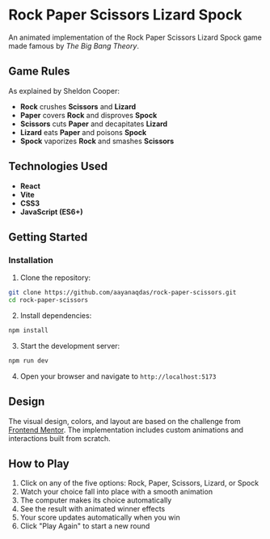 # Rock Paper Scissors Lizard Spock

An animated implementation of the Rock Paper Scissors Lizard Spock game made famous by _The Big Bang Theory_.

## Game Rules

As explained by Sheldon Cooper:

- **Rock** crushes **Scissors** and **Lizard**
- **Paper** covers **Rock** and disproves **Spock**
- **Scissors** cuts **Paper** and decapitates **Lizard**
- **Lizard** eats **Paper** and poisons **Spock**
- **Spock** vaporizes **Rock** and smashes **Scissors**

## Technologies Used

- **React**
- **Vite**
- **CSS3**
- **JavaScript (ES6+)**

## Getting Started

### Installation

1. Clone the repository:

```bash
git clone https://github.com/aayanaqdas/rock-paper-scissors.git
cd rock-paper-scissors
```

2. Install dependencies:

```bash
npm install
```

3. Start the development server:

```bash
npm run dev
```

4. Open your browser and navigate to `http://localhost:5173`

## Design

The visual design, colors, and layout are based on the challenge from [Frontend Mentor](https://www.frontendmentor.io/challenges/rock-paper-scissors-game-pTgwgvgH). The implementation includes custom animations and interactions built from scratch.

## How to Play

1. Click on any of the five options: Rock, Paper, Scissors, Lizard, or Spock
2. Watch your choice fall into place with a smooth animation
3. The computer makes its choice automatically
4. See the result with animated winner effects
5. Your score updates automatically when you win
6. Click "Play Again" to start a new round
